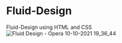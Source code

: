 # Fluid-Design
Fluid-Design using HTML and CSS
![Fluid Design - Opera 10-10-2021 19_36_44](https://user-images.githubusercontent.com/87966294/136699872-205a0c45-359c-4685-aad0-03b1014a92b2.png)
